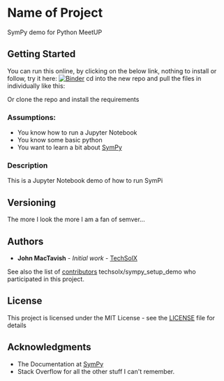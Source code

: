 # Name of Project

SymPy demo for Python MeetUP

## Getting Started

You can run this online, by clicking on the below link, nothing to install or follow, try it here:
[![Binder](https://mybinder.org/badge_logo.svg)](https://mybinder.org/v2/gh/techsolx/sympy_setyp_demo.git/main)
cd into the new repo and pull the files in individually like this:

Or clone the repo and install the requirements 

### Assumptions:
* You know how to run a Jupyter Notebook
* You know some basic python
* You want to learn a bit about [SymPy](https://www.sympy.org)

### Description

This is a Jupyter Notebook demo of how to run SymPi

## Versioning

The more I look the more I am a fan of semver...

## Authors

* **John MacTavish** - *Initial work* -
[TechSolX](https://github.com/techsolx)

See also the list of
[contributors](techsolx/sympy_setup_demo/graphs/master)
techsolx/sympy_setup_demo
who participated in this project.

## License

This project is licensed under the MIT License - see the
[LICENSE](LICENSE) file for details

## Acknowledgments

* The Documentation at [SymPy](https://docs.sympy.org/latest/index.html)
* Stack Overflow for all the other stuff I can't remember.
